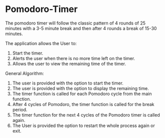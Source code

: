 # Pomodoro-Timer

The pomodoro timer will follow the classic pattern of 4 rounds of 25 minutes with a 3-5 minute break and then after 4
rounds a break of 15-30 minutes. 

The application allows the User to:
1. Start the timer.
2. Alerts the user when there is no more time left on the timer.
3. Allows the user to view the remaining time of the timer.

General Algorithm:
1. The user is provided with the option to start the timer.
2. The user is provided with the option to display the remaining time.
3. The timer function is called for each Pomodoro cycle from the main function. 
4. After 4 cycles of Pomodoro, the timer function is called for the break period.
5. The timer function for the next 4 cycles of the Pomodoro timer is called again.
6. The User is provided the option to restart the whole process again or exit. 
